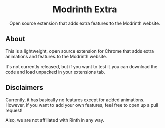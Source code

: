 <div align="center">
  <h1>Modrinth Extra</h1>
  <p align="center">
    Open source extension that adds extra features to the Modrinth website.
  </p>
</div>

## About

This is a lightweight, open source extension for Chrome that adds extra animations and features to the Modrinth website.

It's not currently released, but if you want to test it you can download the code and load unpacked in your extensions tab.

## Disclaimers 

Currently, it has basically no features except for added animations. However, if you want to add your own features, feel free to open up a pull request!

Also, we are not affiliated with Rinth in any way.
